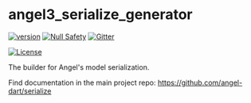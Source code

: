 # angel3_serialize_generator
[![version](https://img.shields.io/badge/pub-v4.0.1-brightgreen)](https://pub.dartlang.org/packages/angel3_serialize_generator)
[![Null Safety](https://img.shields.io/badge/null-safety-brightgreen)](https://dart.dev/null-safety)
[![Gitter](https://img.shields.io/gitter/room/angel_dart/discussion)](https://gitter.im/angel_dart/discussion)

[![License](https://img.shields.io/github/license/dukefirehawk/angel)](https://github.com/dukefirehawk/angel/tree/angel3/packages/serialize/angel_serialize_generator/LICENSE)


The builder for Angel's model serialization.

Find documentation in the main project repo:
https://github.com/angel-dart/serialize